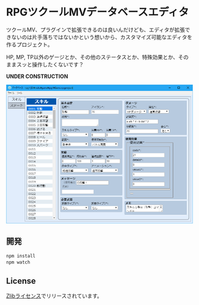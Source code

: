 # RPGツクールMVデータベースエディタ

ツクールMV、プラグインで拡張できるのは良いんだけども、エディタが拡張できないのは片手落ちではないかという想いから、カスタマイズ可能なエディタを作るプロジェクト。

HP, MP, TP以外のゲージとか、その他のステータスとか、特殊効果とか、そのままスッと操作したくないです？

**UNDER CONSTRUCTION**

![スクリーンショット](screenshot.png)

## 開発

```bash
npm install
npm watch
```

## License

[Zlibライセンス](https://narazaka.net/license/Zlib?2018)でリリースされています。
